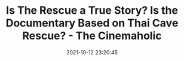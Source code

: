 ---
"title": "Is The Rescue a True Story? Is the Documentary Based on Thai Cave Rescue? - The Cinemaholic"
"date": "2021-10-12 23:20:45"
"feed_name": "GOOGLENEWSDRILLING"
"feed_website": "https://news.google.com/search?q=drilling%2Bincident&hl=en-US&gl=US&ceid=US:en"
"feed_rss": "https://news.google.com/rss/search?q=drilling%2Bincident&hl=en-US&gl=US&ceid=US:en"
"link": "https://thecinemaholic.com/is-the-rescue-a-true-story-is-the-documentary-based-on-thai-cave-rescue/"
"source": "{'href': 'https://thecinemaholic.com', 'title': 'The Cinemaholic'}"
"file": "_posts/2021-1-1-13623c60d094d2b0e6a35375a4e6e27b45156d40.md"
"accident": "1"
"drilling": "0"
"dead": "0"
"injured": "0"
"arrested": "0"
"place": "unknown place"
"where": "unknown site"
"causes": "unknown"
"place_uri": "unknown place"
---